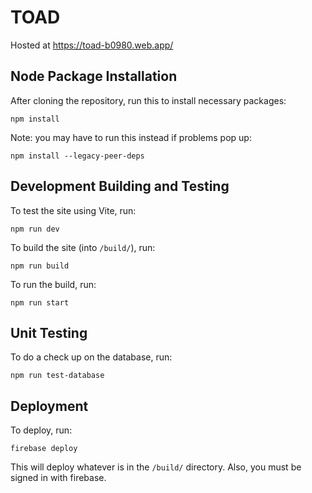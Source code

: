 # TOAD

Hosted at https://toad-b0980.web.app/

## Node Package Installation

After cloning the repository, run this to install necessary packages:

```
npm install
```

Note: you may have to run this instead if problems pop up:

```
npm install --legacy-peer-deps
```

## Development Building and Testing

To test the site using Vite, run:

```
npm run dev
```

To build the site (into `/build/`), run:

```
npm run build
```

To run the build, run:

```
npm run start
```

## Unit Testing

To do a check up on the database, run:

```
npm run test-database
```

## Deployment

To deploy, run:

```
firebase deploy
```

This will deploy whatever is in the `/build/` directory. Also, you must be signed in with firebase.
